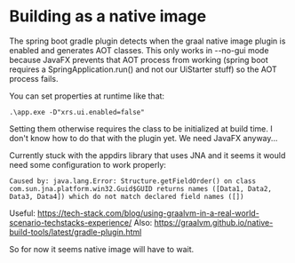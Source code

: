 # Building as a native image

The spring boot gradle plugin detects when the graal native image plugin is enabled and generates AOT classes.
This only works in --no-gui mode because JavaFX prevents that AOT process from working (spring boot requires a SpringApplication.run() and not our UiStarter stuff) so the AOT process fails.

You can set properties at runtime like that:

	.\app.exe -D"xrs.ui.enabled=false"

Setting them otherwise requires the class to be initialized at build time. I don't know how to do that with the plugin yet. We need JavaFX anyway...

Currently stuck with the appdirs library that uses JNA and it seems it would need some configuration to work properly:

```
Caused by: java.lang.Error: Structure.getFieldOrder() on class com.sun.jna.platform.win32.Guid$GUID returns names ([Data1, Data2, Data3, Data4]) which do not match declared field names ([])
```

Useful: https://tech-stack.com/blog/using-graalvm-in-a-real-world-scenario-techstacks-experience/
Also: https://graalvm.github.io/native-build-tools/latest/gradle-plugin.html

So for now it seems native image will have to wait.